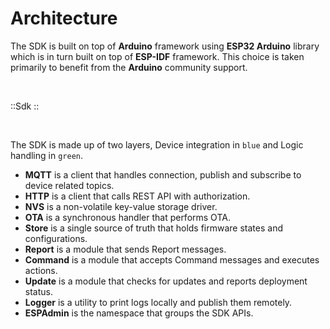 # Architecture

The SDK is built on top of **Arduino** framework using **ESP32 Arduino** library which is in turn built on top of **ESP-IDF** framework. This choice is taken primarily to benefit from the **Arduino** community support.

<br>

::Sdk
::

<br>

The SDK is made up of two layers, Device integration in `blue` and Logic handling in `green`.

- **MQTT** is a client that handles connection, publish and subscribe to device related topics.
- **HTTP** is a client that calls REST API with authorization.
- **NVS** is a non-volatile key-value storage driver.
- **OTA** is a synchronous handler that performs OTA.
- **Store** is a single source of truth that holds firmware states and configurations.
- **Report** is a module that sends Report messages.
- **Command** is a module that accepts Command messages and executes actions.
- **Update** is a module that checks for updates and reports deployment status.
- **Logger** is a utility to print logs locally and publish them remotely.
- **ESPAdmin** is the namespace that groups the SDK APIs.
